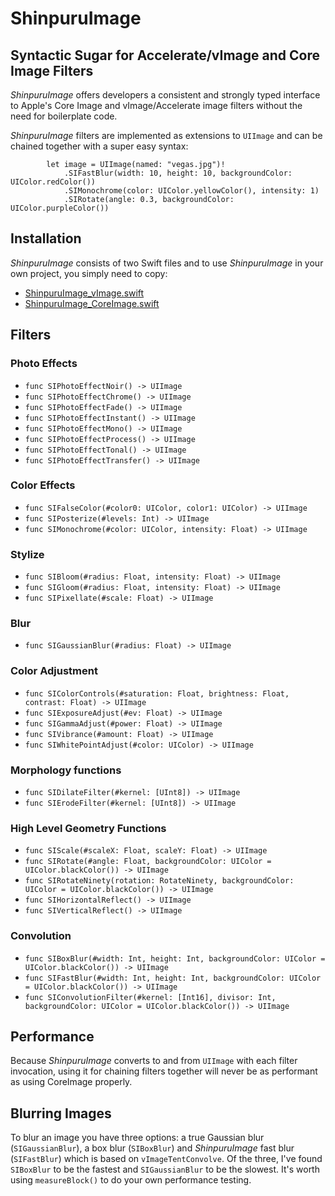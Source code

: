 # ShinpuruImage

## Syntactic Sugar for Accelerate/vImage and Core Image Filters

*ShinpuruImage* offers developers a consistent and strongly typed interface to Apple's Core Image and vImage/Accelerate image filters without the need for boilerplate code.

*ShinpuruImage* filters are implemented as extensions to `UIImage` and can be chained together with a super easy syntax:

```
        let image = UIImage(named: "vegas.jpg")!
            .SIFastBlur(width: 10, height: 10, backgroundColor: UIColor.redColor())
            .SIMonochrome(color: UIColor.yellowColor(), intensity: 1)
            .SIRotate(angle: 0.3, backgroundColor: UIColor.purpleColor())
```

## Installation

*ShinpuruImage* consists of two Swift files and to use *ShinpuruImage* in your own project, you simply need to copy:

* [ShinpuruImage_vImage.swift](https://github.com/FlexMonkey/ShinpuruImage/blob/master/ShinpuruImage/ShinpuruImage_vImage.swift)
* [ShinpuruImage_CoreImage.swift](https://github.com/FlexMonkey/ShinpuruImage/blob/master/ShinpuruImage/ShinpuruImage_CoreImage.swift)

## Filters

### Photo Effects

* `func SIPhotoEffectNoir() -> UIImage`
* `func SIPhotoEffectChrome() -> UIImage`
* `func SIPhotoEffectFade() -> UIImage`
* `func SIPhotoEffectInstant() -> UIImage`
* `func SIPhotoEffectMono() -> UIImage`
* `func SIPhotoEffectProcess() -> UIImage`
* `func SIPhotoEffectTonal() -> UIImage`
* `func SIPhotoEffectTransfer() -> UIImage`

### Color Effects

* `func SIFalseColor(#color0: UIColor, color1: UIColor) -> UIImage`
* `func SIPosterize(#levels: Int) -> UIImage`
* `func SIMonochrome(#color: UIColor, intensity: Float) -> UIImage`

### Stylize

* `func SIBloom(#radius: Float, intensity: Float) -> UIImage`
* `func SIGloom(#radius: Float, intensity: Float) -> UIImage`
* `func SIPixellate(#scale: Float) -> UIImage`

### Blur

* `func SIGaussianBlur(#radius: Float) -> UIImage`

### Color Adjustment

* `func SIColorControls(#saturation: Float, brightness: Float, contrast: Float) -> UIImage`
* `func SIExposureAdjust(#ev: Float) -> UIImage`
* `func SIGammaAdjust(#power: Float) -> UIImage`
* `func SIVibrance(#amount: Float) -> UIImage`
* `func SIWhitePointAdjust(#color: UIColor) -> UIImage`

### Morphology functions

* `func SIDilateFilter(#kernel: [UInt8]) -> UIImage`
* `func SIErodeFilter(#kernel: [UInt8]) -> UIImage`

### High Level Geometry Functions

* `func SIScale(#scaleX: Float, scaleY: Float) -> UIImage`
* `func SIRotate(#angle: Float, backgroundColor: UIColor = UIColor.blackColor()) -> UIImage`
* `func SIRotateNinety(rotation: RotateNinety, backgroundColor: UIColor = UIColor.blackColor()) -> UIImage`
* `func SIHorizontalReflect() -> UIImage`
* `func SIVerticalReflect() -> UIImage`

### Convolution

* `func SIBoxBlur(#width: Int, height: Int, backgroundColor: UIColor = UIColor.blackColor()) -> UIImage`
* `func SIFastBlur(#width: Int, height: Int, backgroundColor: UIColor = UIColor.blackColor()) -> UIImage`
* `func SIConvolutionFilter(#kernel: [Int16], divisor: Int, backgroundColor: UIColor = UIColor.blackColor()) -> UIImage`

## Performance 

Because *ShinpuruImage* converts to and from `UIImage` with each filter invocation, using it for chaining filters together will never be as performant as using CoreImage properly.

## Blurring Images

To blur an image you have three options: a true Gaussian blur (`SIGaussianBlur`), a box blur (`SIBoxBlur`) and *ShinpuruImage* fast blur (`SIFastBlur`) which is based on `vImageTentConvolve`. Of the three, I've found `SIBoxBlur` to be the fastest and `SIGaussianBlur` to be the slowest. It's worth using `measureBlock()` to do your own performance testing. 
